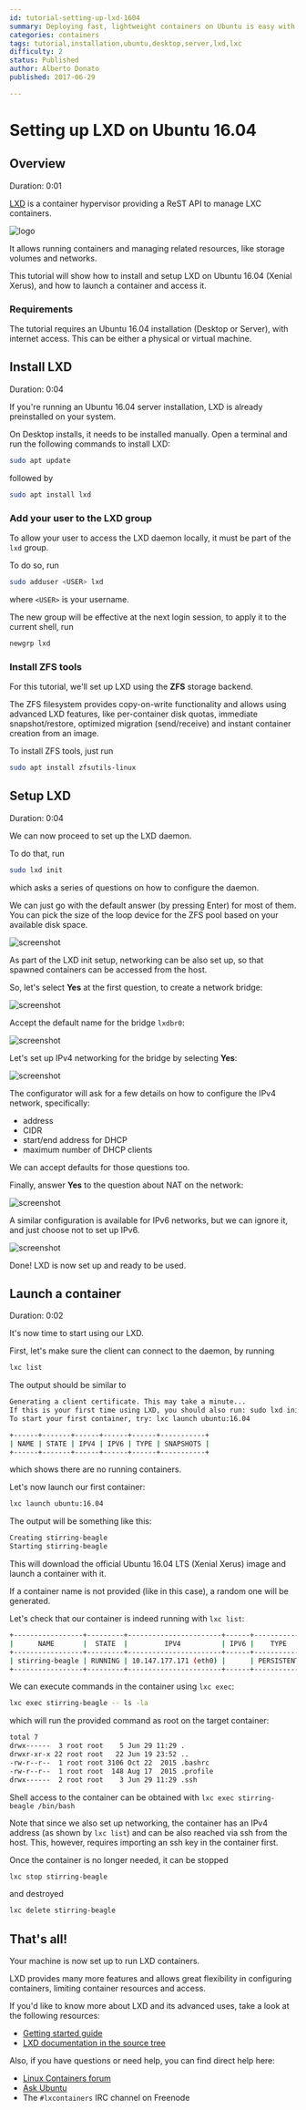 ```yaml
---
id: tutorial-setting-up-lxd-1604
summary: Deploying fast, lightweight containers on Ubuntu is easy with LXD. We'll show you how to set up your LXD and deploy your first container in just a few minutes.
categories: containers
tags: tutorial,installation,ubuntu,desktop,server,lxd,lxc
difficulty: 2
status: Published
author: Alberto Donato
published: 2017-06-29

---
```


# Setting up LXD on Ubuntu 16.04

## Overview
Duration: 0:01

[LXD](https://linuxcontainers.org/lxd) is a container hypervisor providing a ReST API to manage LXC containers.

![logo](images/containers.png)

It allows running containers and managing related resources, like storage volumes and networks.

This tutorial will show how to install and setup LXD on Ubuntu 16.04 (Xenial Xerus), and how to launch a container and access it.

### Requirements

The tutorial requires an Ubuntu 16.04 installation (Desktop or Server), with internet access. This can be either a physical or virtual machine.


## Install LXD
Duration: 0:04

If you're running an Ubuntu 16.04 server installation, LXD is already preinstalled on your system.

On Desktop installs, it needs to be installed manually. Open a terminal and run the following commands to install LXD:

```bash
sudo apt update
```

followed by

```bash
sudo apt install lxd
```

### Add your user to the LXD group

To allow your user to access the LXD daemon locally, it must be part of the `lxd` group.

To do so, run

```bash
sudo adduser <USER> lxd
```

where `<USER>` is your username.

The new group will be effective at the next login session, to apply it to the current shell, run

```bash
newgrp lxd
```


### Install ZFS tools

For this tutorial, we'll set up LXD using the **ZFS** storage backend.

The ZFS filesystem provides copy-on-write functionality and allows using advanced LXD features, like per-container disk quotas, immediate snapshot/restore, optimized migration (send/receive) and instant container creation from an image.

To install ZFS tools, just run

```bash
sudo apt install zfsutils-linux
```

## Setup LXD
Duration: 0:04

We can now proceed to set up the LXD daemon.

To do that, run

```bash
sudo lxd init
```

which asks a series of questions on how to configure the daemon.

We can just go with the default answer (by pressing Enter) for most of them. You can pick the size of the loop device for the ZFS pool based on your
available disk space.

![screenshot](images/lxd-init-1.png)

As part of the LXD init setup, networking can be also set up, so that spawned containers can be accessed from the host.

So, let's select **Yes** at the first question, to create a network bridge:

![screenshot](images/lxd-init-2.png)

Accept the default name for the bridge `lxdbr0`:

![screenshot](images/lxd-init-3.png)

Let's set up IPv4 networking for the bridge by selecting **Yes**:

![screenshot](images/lxd-init-4.png)

The configurator will ask for a few details on how to configure the IPv4
network, specifically:

 * address
 * CIDR
 * start/end address for DHCP
 * maximum number of DHCP clients

We can accept defaults for those questions too.

Finally, answer **Yes** to the question about NAT on the network:

![screenshot](images/lxd-init-5.png)

A similar configuration is available for IPv6 networks, but we can ignore it, and just choose not to set up IPv6.

![screenshot](images/lxd-init-6.png)


Done! LXD is now set up and ready to be used.


## Launch a container
Duration: 0:02

It's now time to start using our LXD.

First, let's make sure the client can connect to the daemon, by running

```bash
lxc list
```

The output should be similar to

```bash
Generating a client certificate. This may take a minute...
If this is your first time using LXD, you should also run: sudo lxd init
To start your first container, try: lxc launch ubuntu:16.04

+------+-------+------+------+------+-----------+
| NAME | STATE | IPV4 | IPV6 | TYPE | SNAPSHOTS |
+------+-------+------+------+------+-----------+
```

which shows there are no running containers.

Let's now launch our first container:

```bash
lxc launch ubuntu:16.04
```

The output will be something like this:

```bash
Creating stirring-beagle
Starting stirring-beagle
```

This will download the official Ubuntu 16.04 LTS (Xenial Xerus) image and launch a container with it.

If a container name is not provided (like in this case), a random one will be generated.

Let's check that our container is indeed running with `lxc list`:

```bash
+-----------------+---------+-----------------------+------+------------+-----------+
|      NAME       |  STATE  |         IPV4          | IPV6 |    TYPE    | SNAPSHOTS |
+-----------------+---------+-----------------------+------+------------+-----------+
| stirring-beagle | RUNNING | 10.147.177.171 (eth0) |      | PERSISTENT | 0         |
+-----------------+---------+-----------------------+------+------------+-----------+
```

We can execute commands in the container using `lxc exec`:

```bash
lxc exec stirring-beagle -- ls -la
```

which will run the provided command as root on the target container:

```bash
total 7
drwx------  3 root root    5 Jun 29 11:29 .
drwxr-xr-x 22 root root   22 Jun 19 23:52 ..
-rw-r--r--  1 root root 3106 Oct 22  2015 .bashrc
-rw-r--r--  1 root root  148 Aug 17  2015 .profile
drwx------  2 root root    3 Jun 29 11:29 .ssh
```

Shell access to the container can be obtained with `lxc exec stirring-beagle /bin/bash`

Note that since we also set up networking, the container has an IPv4 address (as shown by `lxc list`) and can be also reached via ssh from the host. This, however, requires importing an ssh key in the container first.

Once the container is no longer needed, it can be stopped

```bash
lxc stop stirring-beagle
```

and destroyed

```bash
lxc delete stirring-beagle
```


## That's all!

Your machine is now set up to run LXD containers.

LXD provides many more features and allows great flexibility in configuring containers, limiting container resources and access.

If you'd like to know more about LXD and its advanced uses, take a look at the following resources:

* [Getting started guide](https://linuxcontainers.org/lxd/getting-started-cli/)
* [LXD documentation in the source tree](https://github.com/lxc/lxd)

Also, if you have questions or need help, you can find direct help here:

* [Linux Containers forum](https://discuss.linuxcontainers.org/)
* [Ask Ubuntu](https://askubuntu.com/)
* The `#lxcontainers` IRC channel on Freenode
